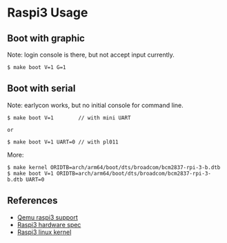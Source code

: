 
# Raspi3 Usage

## Boot with graphic

  Note: login console is there, but not accept input currently.

    $ make boot V=1 G=1

## Boot with serial

  Note: earlycon works, but no initial console for command line.

    $ make boot V=1        // with mini UART

    or 

    $ make boot V=1 UART=0 // with pl011


  More:

    $ make kernel ORIDTB=arch/arm64/boot/dts/broadcom/bcm2837-rpi-3-b.dtb
    $ make boot V=1 ORIDTB=arch/arm64/boot/dts/broadcom/bcm2837-rpi-3-b.dtb UART=0

## References

* [Qemu raspi3 support](https://github.com/bztsrc/qemu-raspi3)
* [Raspi3 hardware spec](https://www.raspberrypi.org/magpi/raspberry-pi-3-specs-benchmarks/)
* [Raspi3 linux kernel](https://github.com/raspberrypi/linux)
